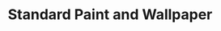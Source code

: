 ---
title: "Standard Paint and Wallpaper"
url: /burlington/standard-paint-and-wallpaper/
shop: Farben
---